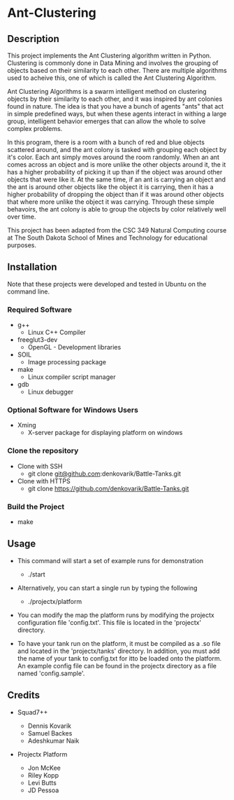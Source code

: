 # Ant-Clustering

## Description
This project implements the Ant Clustering algorithm written in Python. 
Clustering is commonly done in Data Mining and involves the grouping of 
objects based on their similarity to each other. There are multiple 
algorithms used to acheive this, one of which is called the Ant Clustering
Algorithm. 

Ant Clustering Algorithms is a swarm intelligent method on clustering objects
by their similarity to each other, and it was inspired by ant colonies found 
in nature. The idea is that you have a bunch of agents
"ants" that act in simple predefined ways, but when these agents interact in 
withing a large group, intelligent behavior emerges that can allow the whole
to solve complex problems.  

In this program, there is a room with a bunch of red and blue objects scattered
around, and the ant colony is tasked with grouping each object by it's color. 
Each ant simply moves around the room randomly. When an ant comes across an
object and is more unlike the other objects around it, the it has a higher 
probability of picking it up than if the object was around other objects that
were like it. At the same time, if an ant is carrying an object and the ant is
around other objects like the object it is carrying, then it has a higher 
probability of dropping the object than if it was around other objects that
where more unlike the object it was carrying. Through these simple behavoirs, 
the ant colony is able to group the objects by color relatively well over time.

This project has been adapted from the CSC 349 Natural Computing course 
at The South Dakota School of Mines and Technology for educational 
purposes. 


## Installation
Note that these projects were developed and tested in Ubuntu on the command
line.

### Required Software
* g++
   * Linux C++ Compiler 
* freeglut3-dev
   * OpenGL - Development libraries
* SOIL
   * Image processing package
* make
   * Linux compiler script manager
* gdb
   * Linux debugger

### Optional Software for Windows Users
* Xming
   * X-server package for displaying platform on windows
   
### Clone the repository
* Clone with SSH
  * git clone git@github.com:denkovarik/Battle-Tanks.git
* Clone with HTTPS
  * git clone https://github.com/denkovarik/Battle-Tanks.git
    
### Build the Project
* make
  
## Usage
* This command will start a set of example runs for demonstration
  * ./start
    
* Alternatively, you can start a single run by typing the following
  * ./projectx/platform
    
* You can modify the map the platform runs by modifying the projectx configuration file 'config.txt'. This file is located in the 'projectx' directory. 
* To have your tank run on the platform, it must be compiled as a .so file and located in the 'projectx/tanks' directory. In addition, you must add the name of your tank to config.txt for itto be loaded onto the platform. An example config file can be found in the projectx directory as a file named 'config.sample'.

## Credits
* Squad7++ 
  * Dennis Kovarik
  * Samuel Backes
  * Adeshkumar Naik
  
* Projectx Platform
  * Jon McKee
  * Riley Kopp
  * Levi Butts
  * JD Pessoa 
